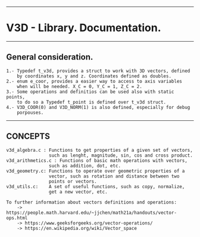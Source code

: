 ----------------------
V3D - Library. Documentation.
======================
----------------------
General consideration.
-
    1.- Typedef t_v3d, provides a struct to work with 3D vectors, defined
        by coordinates x, y and z. Coordinates defined as doubles.
    2.- enum e_coor, provides a easier way to access to axis variables
        when will be needed. X_C = 0, Y_C = 1, Z_C = 2.
    3.- Some operations and definitios can be used also with static points,
        to do so a Typedef t_point is defined over t_v3d struct.
    4.- V3D_COOR(0) and V3D_NORM(1) is also defined, especially for debug
        porpouses.
----------------------
CONCEPTS
----------------------
    v3d_algebra.c : Functions to get properties of a given set of vectors,
                    such as lenght, magnitude, sin, cos and cross product.
    v3d_arithmetics.c : Functions of basic math operations with vectors,
                    such as addition, dot, etc.
    v3d_geometry.c: Functions to operate over geometric properties of a
                    vector, such as rotation and distance between two
                    points or vectors.
    v3d_utils.c:    A set of useful functions, such as copy, normalize,
                    get a new vector, etc.

    To further information about vectors definitions and operations:
        -> https://people.math.harvard.edu/~jjchen/math21a/handouts/vector-ops.html
        -> https://www.geeksforgeeks.org/vector-operations/
        -> https://en.wikipedia.org/wiki/Vector_space